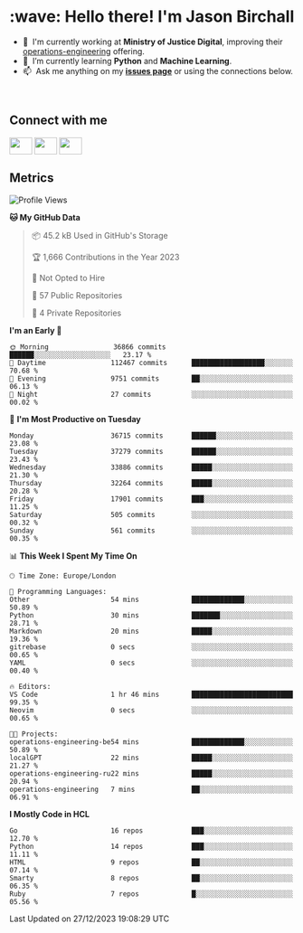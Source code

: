 <h1 align="left" id="jason-title">:wave: Hello there! I'm Jason Birchall</h1>

- :office: &nbsp;I'm currently working at **Ministry of Justice Digital**, improving their [operations-engineering](https://github.com/ministryofjustice/operations-engineering) offering.
- :seedling: &nbsp;I’m currently learning **Python** and **Machine Learning**.
- :mailbox: &nbsp;Ask me anything on my **[issues page]** or using the connections below.


<br>

<h2>Connect with me</h2>
<p>
<a href="https://twitter.com/jsonBirchall" target="blank"><img align="center" src="https://cdn.jsdelivr.net/npm/simple-icons@3.0.1/icons/twitter.svg" alt="" height="30" width="40" /></a>
<a href="https://keybase.io/json0" target="blank"><img align="center" src="https://cdn.jsdelivr.net/npm/simple-icons@3.0.1/icons/keybase.svg" alt="" height="30" width="40" /></a>
<a href="https://www.reddit.com/user/kakorate" target="blank"><img align="center" src="https://cdn.jsdelivr.net/npm/simple-icons@3.0.1/icons/reddit.svg" alt="" height="30" width="40" /></a>
</p>

<h2>Metrics</h2>

<!--START_SECTION:waka-->
![Profile Views](http://img.shields.io/badge/Profile%20Views-41-blue)

**🐱 My GitHub Data** 

> 📦 45.2 kB Used in GitHub's Storage 
 > 
> 🏆 1,666 Contributions in the Year 2023
 > 
> 🚫 Not Opted to Hire
 > 
> 📜 57 Public Repositories 
 > 
> 🔑 4 Private Repositories 
 > 
**I'm an Early 🐤** 

```text
🌞 Morning                36866 commits       ██████░░░░░░░░░░░░░░░░░░░   23.17 % 
🌆 Daytime                112467 commits      ██████████████████░░░░░░░   70.68 % 
🌃 Evening                9751 commits        ██░░░░░░░░░░░░░░░░░░░░░░░   06.13 % 
🌙 Night                  27 commits          ░░░░░░░░░░░░░░░░░░░░░░░░░   00.02 % 
```
📅 **I'm Most Productive on Tuesday** 

```text
Monday                   36715 commits       ██████░░░░░░░░░░░░░░░░░░░   23.08 % 
Tuesday                  37279 commits       ██████░░░░░░░░░░░░░░░░░░░   23.43 % 
Wednesday                33886 commits       █████░░░░░░░░░░░░░░░░░░░░   21.30 % 
Thursday                 32264 commits       █████░░░░░░░░░░░░░░░░░░░░   20.28 % 
Friday                   17901 commits       ███░░░░░░░░░░░░░░░░░░░░░░   11.25 % 
Saturday                 505 commits         ░░░░░░░░░░░░░░░░░░░░░░░░░   00.32 % 
Sunday                   561 commits         ░░░░░░░░░░░░░░░░░░░░░░░░░   00.35 % 
```


📊 **This Week I Spent My Time On** 

```text
🕑︎ Time Zone: Europe/London

💬 Programming Languages: 
Other                    54 mins             █████████████░░░░░░░░░░░░   50.89 % 
Python                   30 mins             ███████░░░░░░░░░░░░░░░░░░   28.71 % 
Markdown                 20 mins             █████░░░░░░░░░░░░░░░░░░░░   19.36 % 
gitrebase                0 secs              ░░░░░░░░░░░░░░░░░░░░░░░░░   00.65 % 
YAML                     0 secs              ░░░░░░░░░░░░░░░░░░░░░░░░░   00.40 % 

🔥 Editors: 
VS Code                  1 hr 46 mins        █████████████████████████   99.35 % 
Neovim                   0 secs              ░░░░░░░░░░░░░░░░░░░░░░░░░   00.65 % 

🐱‍💻 Projects: 
operations-engineering-be54 mins             █████████████░░░░░░░░░░░░   50.89 % 
localGPT                 22 mins             █████░░░░░░░░░░░░░░░░░░░░   21.27 % 
operations-engineering-ru22 mins             █████░░░░░░░░░░░░░░░░░░░░   20.94 % 
operations-engineering   7 mins              ██░░░░░░░░░░░░░░░░░░░░░░░   06.91 % 
```

**I Mostly Code in HCL** 

```text
Go                       16 repos            ███░░░░░░░░░░░░░░░░░░░░░░   12.70 % 
Python                   14 repos            ███░░░░░░░░░░░░░░░░░░░░░░   11.11 % 
HTML                     9 repos             ██░░░░░░░░░░░░░░░░░░░░░░░   07.14 % 
Smarty                   8 repos             ██░░░░░░░░░░░░░░░░░░░░░░░   06.35 % 
Ruby                     7 repos             █░░░░░░░░░░░░░░░░░░░░░░░░   05.56 % 
```




 Last Updated on 27/12/2023 19:08:29 UTC
<!--END_SECTION:waka-->

<!-- links -->

[issues page]: https://github.com/jasonBirchall/jasonBirchall/issues "jasonBirchall/issues"
